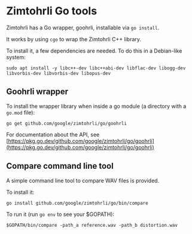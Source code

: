 # Zimtohrli Go tools

Zimtohrli has a Go wrapper, goohrli, installable via `go install`.

It works by using `cgo` to wrap the Zimtohrli C++ library.

To install it, a few dependencies are needed. To do this in a Debian-like system:

```
sudo apt install -y libc++-dev libc++abi-dev libflac-dev libogg-dev libvorbis-dev libvorbis-dev libopus-dev
```

## Goohrli wrapper

To install the wrapper library when inside a go module (a directory with a `go.mod` file):

```
go get github.com/google/zimtohrli/go/goohrli
```

For documentation about the API, see [https://pkg.go.dev/github.com/google/zimtohrli/go/goohrli](https://pkg.go.dev/github.com/google/zimtohrli/go/goohrli)

## Compare command line tool

A simple command line tool to compare WAV files is provided.

To install it:

```
go install github.com/google/zimtohrli/go/bin/compare
```

To run it (run `go env` to see your $GOPATH):

```
$GOPATH/bin/compare -path_a reference.wav -path_b distortion.wav
```